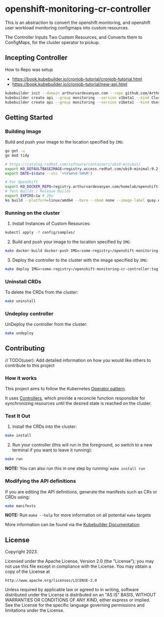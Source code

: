 # openshift-monitoring-cr-controller

This is an abstraction to convert the openshift monitoring, and openshift user workload monitoring configmaps into custom resources.

The Controller Inputs Two Custom Resources, and Converts them to ConfigMaps, for the cluster operator to pickup.

## Incepting Controller

How to Repo was setup

- <https://book.kubebuilder.io/cronjob-tutorial/cronjob-tutorial.html>
- <https://book.kubebuilder.io/cronjob-tutorial/new-api.html>

```bash
kubebuilder init --domain arthurvardevanyan.com --repo github.com/ArthurVardevanyan/openshift-monitoring-cr-controller
kubebuilder create api --group monitoring --version v1beta1 --kind Cluster --namespaced=false
kubebuilder create api --group monitoring --version v1beta1 --kind User --namespaced=false
```

## Getting Started

### Building Image

Build and push your image to the location specified by `IMG`:

```bash
go get -u
go mod tidy
```

```bash
# https://catalog.redhat.com/software/containers/ubi9-minimal/
export KO_DEFAULTBASEIMAGE=registry.access.redhat.com/ubi9-minimal:9.2-484
export DATE=$(date --utc '+%Y%m%d-%H%M')

# For OpenShift
export KO_DOCKER_REPO=registry.arthurvardevanyan.com/homelab/openshift-monitoring-cr-controller
# Test Builds / Release Builds
export EXPIRE=1w # 26w
ko build --platform=linux/amd64 --bare --sbom none --image-label quay.expires-after="${EXPIRE}" --tags "${DATE}" # Quay Doesn't Support SBOM KO Yet
```

### Running on the cluster

1. Install Instances of Custom Resources:

```sh
kubectl apply -f config/samples/
```

2. Build and push your image to the location specified by `IMG`:

```sh
make docker-build docker-push IMG=<some-registry>/openshift-monitoring-cr-controller:tag
```

3. Deploy the controller to the cluster with the image specified by `IMG`:

```sh
make deploy IMG=<some-registry>/openshift-monitoring-cr-controller:tag
```

### Uninstall CRDs

To delete the CRDs from the cluster:

```sh
make uninstall
```

### Undeploy controller

UnDeploy the controller from the cluster:

```sh
make undeploy
```

## Contributing

// TODO(user): Add detailed information on how you would like others to contribute to this project

### How it works

This project aims to follow the Kubernetes [Operator pattern](https://kubernetes.io/docs/concepts/extend-kubernetes/operator/).

It uses [Controllers](https://kubernetes.io/docs/concepts/architecture/controller/),
which provide a reconcile function responsible for synchronizing resources until the desired state is reached on the cluster.

### Test It Out

1. Install the CRDs into the cluster:

```sh
make install
```

2. Run your controller (this will run in the foreground, so switch to a new terminal if you want to leave it running):

```sh
make run
```

**NOTE:** You can also run this in one step by running: `make install run`

### Modifying the API definitions

If you are editing the API definitions, generate the manifests such as CRs or CRDs using:

```sh
make manifests
```

**NOTE:** Run `make --help` for more information on all potential `make` targets

More information can be found via the [Kubebuilder Documentation](https://book.kubebuilder.io/introduction.html)

## License

Copyright 2023.

Licensed under the Apache License, Version 2.0 (the "License");
you may not use this file except in compliance with the License.
You may obtain a copy of the License at

    http://www.apache.org/licenses/LICENSE-2.0

Unless required by applicable law or agreed to in writing, software
distributed under the License is distributed on an "AS IS" BASIS,
WITHOUT WARRANTIES OR CONDITIONS OF ANY KIND, either express or implied.
See the License for the specific language governing permissions and
limitations under the License.
